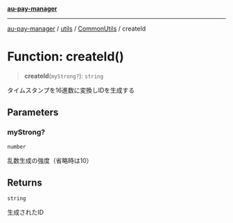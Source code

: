 [**au-pay-manager**](../../../../README.md)

***

[au-pay-manager](../../../../README.md) / [utils](../../../README.md) / [CommonUtils](../README.md) / createId

# Function: createId()

> **createId**(`myStrong?`): `string`

タイムスタンプを16進数に変換しIDを生成する

## Parameters

### myStrong?

`number`

乱数生成の強度（省略時は10）

## Returns

`string`

生成されたID
